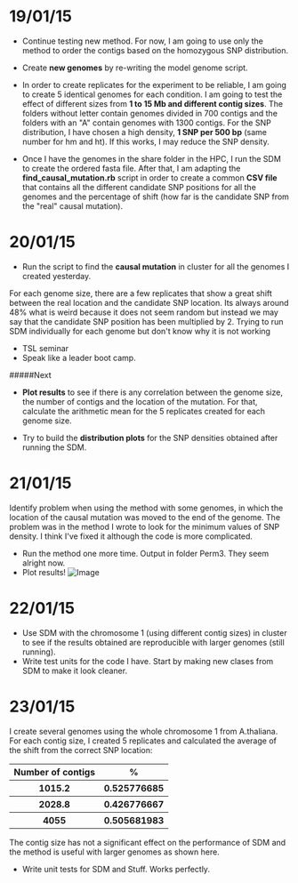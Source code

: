 19/01/15
====

- Continue testing new method. For now, I am going to use only the method to order the contigs based on the homozygous SNP distribution. 

- Create **new genomes** by re-writing the model genome script. 

- In order to create replicates for the experiment to be reliable, I am going to create 5 identical genomes for each condition. I am going to test the effect of different sizes from **1 to 15 Mb and different contig sizes**. The folders without letter contain genomes divided in 700 contigs and the folders with an "A" contain genomes with 1300 contigs. For the SNP distribution, I have chosen a high density, **1 SNP per 500 bp** (same number for hm and ht). If this works, I may reduce the SNP density. 

- Once I have the genomes in the share folder in the HPC, I run the SDM to create the ordered fasta file. After that, I am adapting the **find_causal_mutation.rb** script in order to create a common **CSV file** that contains all the different candidate SNP positions for all the genomes and the percentage of shift (how far is the candidate SNP from the "real" causal mutation).

20/01/15
====

- Run the script to find the **causal mutation** in cluster for all the genomes I created yesterday. 

For each genome size, there are a few replicates that show a great shift between the real location and the candidate SNP location. Its always around 48% what is weird because it does not seem random but instead we may say that the candidate SNP position has been multiplied by 2.  Trying to run SDM individually for each genome but don't know why it is not working

- TSL seminar
- Speak like a leader boot camp. 


#####Next
- **Plot results** to see if there is any correlation between the genome size, the number of contigs and the location of the mutation. For that, calculate the arithmetic mean for the 5 replicates created for each genome size. 

- Try to build the **distribution plots** for the SNP densities obtained after running the SDM.    

21/01/15
====

Identify problem when using the method with some genomes, in which the location of the causal mutation was moved to the end of the genome. The problem was in the method I wrote to look for the minimum values of SNP density. I think I've fixed it although the code is more complicated. 

- Run the method one more time. Output in folder Perm3. They seem alright now. 
- Plot results!
![Image](https://github.com/pilarcormo/small_genomes_SNPs/blob/master/Results/bar_chart.png?raw=true)

22/01/15
====

- Use SDM with the chromosome 1 (using different contig sizes) in cluster to see if the results obtained are reproducible with larger genomes (still running).
- Write test units for the code I have. Start by making new clases from SDM to make it look cleaner. 

23/01/15
====

I create several genomes using the whole chromosome 1 from A.thaliana. For each contig size, I created 5 replicates and calculated the average of the shift from the correct SNP location:


<table>
  <tr><th>Number of contigs <th>%</th>
  
  <tr><th>1015.2 </th> <th> 0.525776685</th>
  <tr><th> 2028.8 </th> <th> 0.426776667</th>
  <tr><th> 4055</th> <th>0.505681983</th>
</table>

The contig size has not a significant effect on the performance of SDM and the method is useful with larger genomes as shown here. 

- Write unit tests for SDM and Stuff. Works perfectly. 